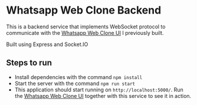 # Whatsapp Web Clone Backend

This is a backend service that implements WebSocket protocol to communicate with the [Whatsapp Web Clone UI](https://github.com/Leyxi/whatsapp-web-clone) I previously built.

Built using Express and Socket.IO

## Steps to run

- Install dependencies with the command `npm install`
- Start the server with the command `npm run start`
- This application should start running on `http://localhost:5000/`. Run the [Whatsapp Web Clone UI](https://github.com/Leyxi/whatsapp-web-clone#readme) together with this service to see it in action.
